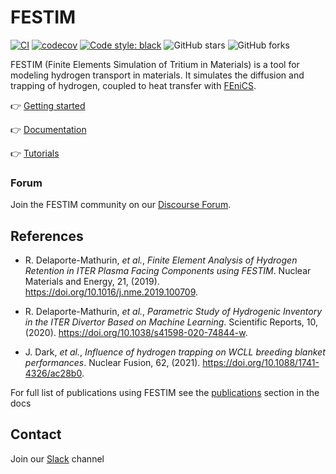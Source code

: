 # FESTIM

[![CI](https://github.com/festim-dev/FESTIM/actions/workflows/ci.yml/badge.svg)](https://github.com/festim-dev/FESTIM/actions/workflows/ci.yml)
[![codecov](https://codecov.io/gh/festim-dev/FESTIM/branch/master/graph/badge.svg?token=AK3A9CV2D3)](https://codecov.io/gh/festim-dev/FESTIM)
[![Code style: black](https://img.shields.io/badge/code%20style-black-000000.svg?style=flat-square)](https://github.com/psf/black)
![GitHub stars](https://img.shields.io/github/stars/festim-dev/FESTIM.svg?logo=github&label=Stars&logoColor=white)
![GitHub forks](https://img.shields.io/github/forks/festim-dev/FESTIM.svg?logo=github&label=Forks&logoColor=white)

FESTIM (Finite Elements Simulation of Tritium in Materials) is a tool for modeling hydrogen transport in materials. 
It simulates the diffusion and trapping of hydrogen, coupled to heat transfer with [FEniCS](https://fenicsproject.org).

:point_right: [Getting started](https://festim.readthedocs.io/en/latest/getting_started.html)

:point_right: [Documentation](https://festim.readthedocs.io/)

:point_right: [Tutorials](https://github.com/festim-dev/FESTIM-workshop)

### Forum

Join the FESTIM community on our [Discourse Forum](https://festim.discourse.group/).

## References
- R. Delaporte-Mathurin, _et al._, _Finite Element Analysis of Hydrogen Retention in ITER Plasma Facing Components using FESTIM_. Nuclear Materials and Energy, 21, (2019). https://doi.org/10.1016/j.nme.2019.100709.

- R. Delaporte-Mathurin, _et al._, _Parametric Study of Hydrogenic Inventory in the ITER Divertor Based on Machine Learning_. Scientific Reports, 10, (2020). https://doi.org/10.1038/s41598-020-74844-w.

- J. Dark, _et al._, _Influence of hydrogen trapping on WCLL breeding blanket performances_. Nuclear Fusion, 62, (2021). https://doi.org/10.1088/1741-4326/ac28b0.

For full list of publications using FESTIM see the [publications](https://festim.readthedocs.io/en/latest/publications.html) section in the docs


## Contact

   Join our [Slack](https://join.slack.com/t/festimworkspace/shared_invite/zt-246hw8d6o-htWASLsbdosUo_2nRKCf9g) channel
